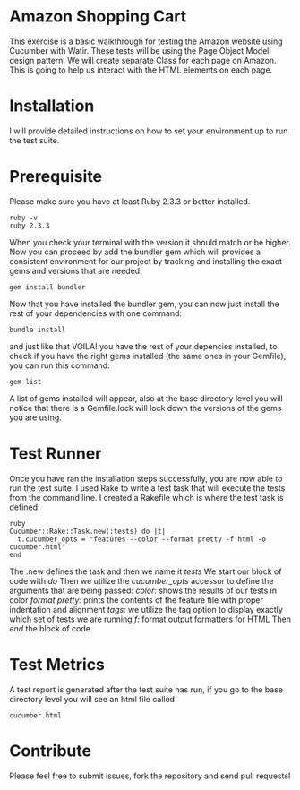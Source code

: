 # Amazon Shopping Cart 

This exercise is a basic walkthrough for testing the Amazon website using Cucumber with Watir. These tests will be using the Page Object Model design pattern. We will create separate Class for each page on Amazon. This is going to help us interact with the HTML elements on each page. 

# Installation 

I will provide detailed instructions on how to set your environment up to run the test suite.

# Prerequisite 

Please make sure you have at least Ruby 2.3.3 or better installed.

```
ruby -v
ruby 2.3.3
```
When you check your terminal with the version it should match or be higher. Now you can proceed by add the bundler gem which will provides a consistent environment for our project by tracking and installing the exact gems and versions that are needed. 

```
gem install bundler
```
Now that you have installed the bundler gem, you can now just install the rest of your dependencies with one command:

```
bundle install
```
and just like that VOILA! you have the rest of your depencies installed, to check if you have the right gems installed (the same ones in your Gemfile), you can run this command:

```
gem list
```
A list of gems installed will appear, also at the base directory level you will notice that there is a Gemfile.lock will lock down the versions of the gems you are using. 

# Test Runner

Once you have ran the installation steps successfully, you are now able to run the test suite. I used Rake to write a test task that will execute the tests from the command line. I created a Rakefile which is where the test task is defined:

```
ruby
Cucumber::Rake::Task.new(:tests) do |t|
  t.cucumber_opts = "features --color --format pretty -f html -o cucumber.html"
end
```

The .new defines the task and then we name it *tests*
We start our block of code with *do*
Then we utilize the *cucumber_opts* accessor to define the arguments that are being passed:
*color:* shows the results of our tests in color
*format pretty:* prints the contents of the feature file with proper indentation and alignment
*tags:* we utilize the tag option to display exactly which set of tests we are running
*f:* format output formatters for HTML 
Then *end* the block of code


# Test Metrics

A test report is generated after the test suite has run, if you go to the base directory level you will see an html file called

```
cucumber.html
```

# Contribute

Please feel free to submit issues, fork the repository and send pull requests!